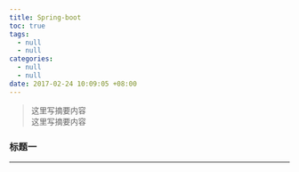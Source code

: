 ```yaml
---
title: Spring-boot
toc: true
tags:
  - null
  - null
categories:
  - null
  - null
date: 2017-02-24 10:09:05 +08:00
---
```

> 这里写摘要内容  
> 这里写摘要内容

<!--more-->

### 标题一
---
